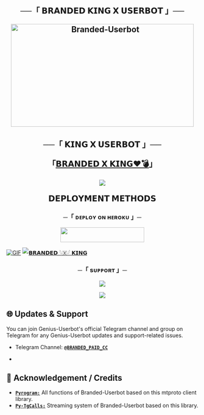 <h2 align="center">
    ──「 𝗕𝗥𝗔𝗡𝗗𝗘𝗗 𝗞𝗜𝗡𝗚 𝗫 𝗨𝗦𝗘𝗥𝗕𝗢𝗧 」──

<p align="center">
<a href="https://github.com/WCGKING/KINGUSERBOT"><img src="https://te.legra.ph/file/11cfa74175b590014bd16.jpg" height="270" width="480" alt="Branded-Userbot"/></a>
</p>

<h2 align="center">
    ──「 𝗞𝗜𝗡𝗚 𝗫 𝗨𝗦𝗘𝗥𝗕𝗢𝗧 」──
    
    
「[𝗕𝗥𝗔𝗡𝗗𝗘𝗗 𝗫 𝗞𝗜𝗡𝗚❤️💣](https://t.me/BRANDRD_BOT)」



<p align="center">
  <img src="https://te.legra.ph/file/11cfa74175b590014bd16.jpg">
</p>


<p align="center">
<b>𝗗𝗘𝗣𝗟𝗢𝗬𝗠𝗘𝗡𝗧 𝗠𝗘𝗧𝗛𝗢𝗗𝗦</b>
</p>
<h3 align="center">
     ─「 ᴅᴇᴩʟᴏʏ ᴏɴ ʜᴇʀᴏᴋᴜ 」─
</h3>
<p align="center"><a href="https://dashboard.heroku.com/new?template=https://github.com/rockykartik/Nadhi.py"> <img src="https://img.shields.io/badge/Deploy%20On%20Heroku-black?style=for-the-badge&logo=heroku" width="220" height="38.45"/></a></p>


[![GIF](https://github.com/WCGKING/WCGKING/blob/main/WCGKING.gif)](https://github.com/WCGKING)
   [![𝗕𝗥𝗔𝗡𝗗𝗘𝗗 𓆩🇽𓆪 𝗞𝗜𝗡𝗚 ](https://github-stats-alpha.vercel.app/api?username=WCGKING "WCGKING")](https://github-stats-alpha.vercel.app/api?username=WCGKING "WCGKING")


<h3 align="center">
    ─「 sᴜᴩᴩᴏʀᴛ 」─
</h3>

<p align="center">
<a href="https://t.me/BRANDED_WORLD"><img src="https://img.shields.io/badge/-Support%20Group-blue.svg?style=for-the-badge&logo=Telegram"></a>
</p>

<p align="center">
<a href="https://t.me/BRANDRD_BOT"><img src="https://img.shields.io/badge/-Support%20Channel-blue.svg?style=for-the-badge&logo=Telegram"></a>
</p>


<h2>🌐 Updates & Support</h2>
<p title="Support">You can join Genius-Userbot's official Telegram channel and group on Telegram for any Genius-Userbot updates and support-related issues.</p>

- Telegram Channel: [**`@BRANDED_PAID_CC`**](https://t.me/BRANDED_PAID_CC)

- 
<h2>📑 Acknowledgement / Credits</h2>

- [**`Pyrogram:`**](https://github.com/pyrogram) All functions of Branded-Userbot based on this mtproto client library.
- [**`Py-TgCalls:`**](https://github.com/py-tgcalls) Streaming system of Branded-Userbot based on this library.




